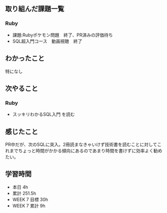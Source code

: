 ## 取り組んだ課題一覧 
 ### Ruby 
 - 課題:Rubyポケモン問題　終了、PR済みの評価待ち
 - SQL超入門コース　動画視聴　終了

 ## わかったこと 
 特になし

 ## 次やること 
 ### Ruby 
 - スッキリわかるSQL入門 を読む

 ## 感じたこと 
 PR中だが、次のSQLに突入。2冊読まなきゃいけず技術書を読むことに対してこれまでちょっと時間がかかる傾向にあるのであまり時間を書けずに効率よく勧めたい。

 ## 学習時間 
 - 本日 4h 
 - 累計 251.5h 
 - WEEK 7 目標 30h 
 - WEEK 7 累計 9h
